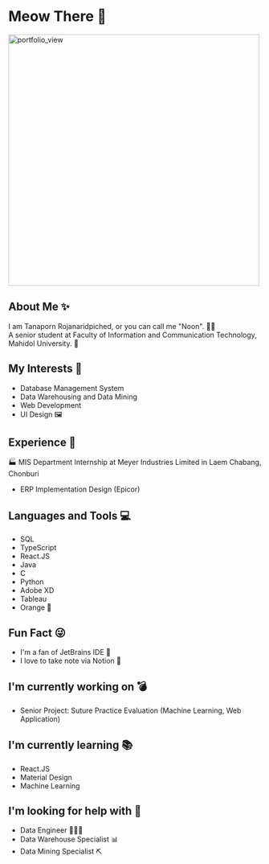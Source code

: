# Meow There 🐾
<img width="500" alt="portfolio_view" src="http://gph.is/2Bfh8fG">

## About Me ✨
I am Tanaporn Rojanaridpiched, or you can call me "Noon". 👩🏻<br>
A senior student at Faculty of Information and Communication Technology, Mahidol University. 🏫

## My Interests 💖
- Database Management System
- Data Warehousing and Data Mining
- Web Development
- UI Design 🖼

## Experience 🎉
🏭 MIS Department Internship at Meyer Industries Limited in Laem Chabang, Chonburi
- ERP Implementation Design (Epicor)

## Languages and Tools 💻
- SQL
- TypeScript
- React.JS
- Java
- C
- Python
- Adobe XD
- Tableau
- Orange 🍊

## Fun Fact 😜
- I'm a fan of JetBrains IDE 🤣
- I love to take note via Notion 📝

## I'm currently working on 💣
- Senior Project: Suture Practice Evaluation (Machine Learning, Web Application)

## I'm currently learning 📚
- React.JS
- Material Design
- Machine Learning

## I'm looking for help with 🥺
- Data Engineer 👩🏻‍🔬
- Data Warehouse Specialist 📊
- Data Mining Specialist ⛏

<!--
**nunhot005/nunhot005** is a ✨ _special_ ✨ repository because its `README.md` (this file) appears on your GitHub profile.

Here are some ideas to get you started:

- 🔭 I’m currently working on ...
- 🌱 I’m currently learning ...
- 👯 I’m looking to collaborate on ...
- 🤔 I’m looking for help with ...
- 💬 Ask me about ...
- 📫 How to reach me: ...
- 😄 Pronouns: ...
- ⚡ Fun fact: ...
-->
